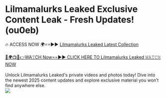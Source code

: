 # Lilmamalurks Leaked Exclusive Content Leak - Fresh Updates! (ou0eb)

🔥 ACCESS NOW 🌍==►► <a href="https://tinyurl.com/kvy9nzfs" rel="nofollow">Lilmamalurks Leaked Latest Collection</a>
<br><br>
[🔴🌍📺📱👉WA𝚃CH Now==►► CLICK HERE TO Lilmamalurks Leaked 𝚆𝙰𝚃𝙲𝙷 NOW](https://tinyurl.com/kvy9nzfs)
<br><br>
Unlock Lilmamalurks Leaked's private videos and photos today! Dive into the newest 2025 content updates and explore exclusive material you won’t find anywhere else.
<br>
<a href="https://tinyurl.com/kvy9nzfs" rel="nofollow" data-target="animated-image.originalLink"><img src="https://camo.githubusercontent.com/8a4f000d20f83aca3bf7ec5f350d767afa0574a8a352519fd8cfa583a6f93a33/68747470733a2f2f692e696d6775722e636f6d2f644a486b345a712e676966" data-canonical-src="https://i.imgur.com/dJHk4Zq.gif" style="max-width: 100%; display: inline-block;" data-target="animated-image.originalImage"></a>
<br>
